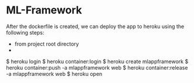 # ML-Framework

After the dockerfile is created, we can deploy the app to heroku using the following steps:
- from project root directory
- 
$ heroku login
$ heroku container:login
$ heroku create mlappframework
$ heroku container:push -a mlappframework web
$ heroku container:release -a mlappframework web
$ heroku open